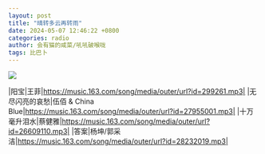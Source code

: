 ```yaml
---
layout: post
title: "晴转多云再转雨"
date: 2024-05-07 12:46:22 +0800
categories: radio
author: 会有猫的咸菜/吼吼破喉咙
tags: 比巴卜
---
```

![]({{site.baseurl}}/images/cover_20240507.jpg)

|阳宝|王菲|https://music.163.com/song/media/outer/url?id=299261.mp3|
|无尽闪亮的哀愁|伍佰 & China Blue|https://music.163.com/song/media/outer/url?id=27955001.mp3|
|十万毫升泪水|蔡健雅|https://music.163.com/song/media/outer/url?id=26609110.mp3|
|答案|杨坤/郭采洁|https://music.163.com/song/media/outer/url?id=28232019.mp3|

